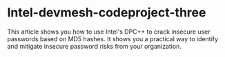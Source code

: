 # Intel-devmesh-codeproject-three
This article shows you how to use Intel's  DPC++ to crack insecure  user passwords based on MD5 hashes. It shows you a practical way to identify and mitigate insecure password risks from your organization.
